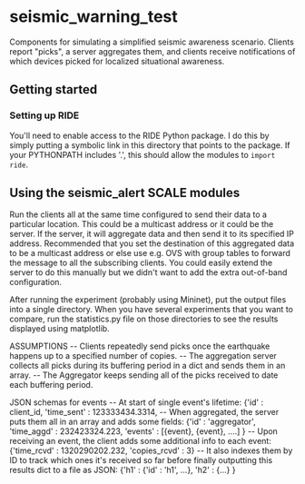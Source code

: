 # seismic_warning_test
Components for simulating a simplified seismic awareness scenario.  Clients report "picks", a server aggregates them,
 and clients receive notifications of which devices picked for localized situational awareness.
 
## Getting started

### Setting up RIDE

You'll need to enable access to the RIDE Python package.  I do this by simply putting a symbolic link in this directory that points to the package.  If your PYTHONPATH includes '.', this should allow the modules to `import ride`.


## Using the seismic_alert SCALE modules

Run the clients all at the same time configured to send their data to a particular location.  This could be a multicast
address or it could be the server.  If the server, it will aggregate data and then send it to its specified IP address.
Recommended that you set the destination of this aggregated data to be a multicast address or else use
e.g. OVS with group tables to forward the message to all the subscribing clients.  You could easily extend the server
to do this manually but we didn't want to add the extra out-of-band configuration.

After running the experiment (probably using Mininet), put the output files into a single directory.  When you have
several experiments that you want to compare, run the statistics.py file on those directories to see the results
displayed using matplotlib.

ASSUMPTIONS
-- Clients repeatedly send picks once the earthquake happens up to a specified number of copies.
-- The aggregation server collects all picks during its buffering period in a dict and sends them in an array.
-- The Aggregator keeps sending all of the picks received to date each buffering period.

JSON schemas for events
-- At start of single event's lifetime:
{'id' : client_id,
'time_sent' : 123333434.3314,
-- When aggregated, the server puts them all in an array and adds some fields:
{'id' : 'aggregator',
'time_aggd' : 232423324.223,
'events' : [{event}, {event}, ....]
}
-- Upon receiving an event, the client adds some additional info to each event:
{'time_rcvd' : 1320290202.232,
'copies_rcvd' : 3}
-- It also indexes them by ID to track which ones it's received so far
 before finally outputting this results dict to a file as JSON:
{'h1' : {'id' : 'h1', ...},
'h2' : {...}
}
